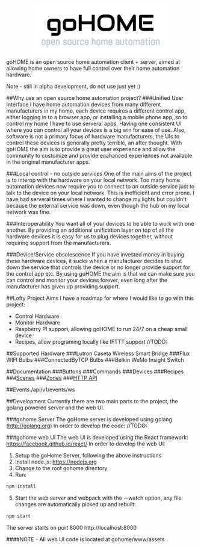 <p align="center">
<img src="logo.png" />
</p>
goHOME is an open source home automation client + server, aimed at allowing home owners to have full control over their home automation hardware.

Note - still in alpha development, do not use just yet :)

##Why use an open source home automation project?
###Unified User Interface
I have home automation devices from many different manufacturers in my home, each device requires a different control app, either logging in to a browser app, or installing a mobile phone app, so to control my home I have to use serveral apps. Having one consistent UI where you can control all your devices is a big win for ease of use.  Also, software is not a primary focus of hardware manufacturers, the UIs to control these devices is generally pretty terrible, an after thought. With goHOME the aim is to provide a great user experience and allow the community to customize and provide enahanced experiences not available in the original manufacturer apps.

###Local control - no outside services
One of the main aims of the project is to interop with the hardware on your local network.  Too many home automation devices now require you to connect to an outside service just to talk to the device on your local network.  This is inefficient and error prone.  I have had serveral times where I wanted to change my lights but couldn't because the external service was down, even though the hub on my local network was fine.

###Interoperability
You want all of your devices to be able to work with one another.  By providing an additional unification layer on top of all the hardware devices it is easy for us to plug devices together, without requiring support from the manufacturers.

###Device/Service obsolescence
If you have invested money in buying these hardware devices, it sucks when a manufacturer decides to shut down the service that controls the device or no longer provide support for the control app etc.  By using goHOME the aim is that we can make sure you can control and monitor your devices forever, even long after the manufacturer has given up providing support. 

##Lofty Project Aims
I have a roadmap for where I would like to go with this project:
  - Control Hardware
  - Monitor Hardware
  - Raspberry PI support, allowing goHOME to run 24/7 on a cheap small device
  - Recipes, allow programing locally like IFTTT support
//TODO:

##Supported Hardware
###Lutron Caseta Wireless Smart Bridge
###Flux WIFI Bulbs
###ConnectedByTCP Bulbs
###Belkin WeMo Insight Switch

##Documentation
###Buttons
###Commands
###Devices
###Recipes
###[Scenes](docs/scene.md)
###[Zones](docs/zone.md)
###[HTTP API](docs/api.md)


##Events
 /api/v1/events/ws

##Development
Currently there are two main parts to the project, the golang powered server and the web UI.

###gohome Server
The goHome server is developed using golang (http://golang.org) In order to develop the code:
//TODO:

###gohome web UI
The web UI is developed using the React framework: https://facebook.github.io/react/ In order to develop the web UI:
 1. Setup the goHome Server, following the above instructions
 2. Install node.js: https://nodejs.org
 3. Change to the root gohome directory
 4. Run:
 
 ```bash
 npm install
 ```
 5. Start the web server and webpack with the --watch option, any file changes are automatically picked up and rebuilt:
 
 ```bash
 npm start
 ```
The server starts on port 8000  http://localhost:8000

####NOTE - All web UI code is located at gohome/www/assets

